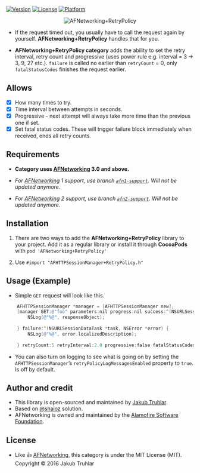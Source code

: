 [![Version](https://img.shields.io/cocoapods/v/AFNetworking-RetryPolicy.svg)](http://cocoapods.org/pods/AFNetworking-RetryPolicy)
[![License](https://img.shields.io/cocoapods/l/AFNetworking-RetryPolicy.svg)](http://cocoapods.org/pods/AFNetworking-RetryPolicy)
[![Platform](https://img.shields.io/cocoapods/p/AFNetworking-RetryPolicy.svg)](http://cocoapods.org/pods/AFNetworking-RetryPolicy)

<p align="center" >
  <img src="https://raw.githubusercontent.com/kubatru/AFNetworking-RetryPolicy/master/Images/logo.png" alt="AFNetworking+RetryPolicy" title="AFNetworking+RetryPolicy">
</p>

- If the request timed out, you usually have to call the request again by yourself. **AFNetworking+RetryPolicy** handles that for you.
 
- **AFNetworking+RetryPolicy category** adds the ability to set the retry interval, retry count and progressive (uses power rule e.g. interval = 3 -> 3, 9, 27 etc.). `failure` is called no earlier than `retryCount` = 0, only `fatalStatusCodes` finishes the request earlier.

## Allows
- [x] How many times to try.
- [x] Time interval between attempts in seconds.
- [x] Progressive - next attempt will always take more time than the previous one if set.
- [x] Set fatal status codes. These will trigger failure block immediately when received, ends all retry counts.

## Requirements
- **Category uses [AFNetworking](https://github.com/AFNetworking/AFNetworking) 3.0 and above.**

- *For [AFNetworking](https://github.com/AFNetworking/AFNetworking) 1 support, use branch [`afn1-support`](https://github.com/kubatru/AFNetworking-RetryPolicy/tree/afn1-support). Will not be updated anymore.*

- *For [AFNetworking](https://github.com/AFNetworking/AFNetworking) 2 support, use branch [`afn2-support`](https://github.com/kubatru/AFNetworking-RetryPolicy/tree/afn2-support). Will not be updated anymore.*

## Installation
1. There are two ways to add the **AFNetworking+RetryPolicy** library to your project. Add it as a regular library or install it through **CocoaPods** with `pod 'AFNetworking+RetryPolicy'`

2. Use `#import "AFHTTPSessionManager+RetryPolicy.h"`

## Usage (Example)
- Simple `GET` request will look like this.

```objective-c
	AFHTTPSessionManager *manager = [AFHTTPSessionManager new];
    [manager GET:@"foo" parameters:nil progress:nil success:^(NSURLSessionDataTask *task, id responseObject) {
        NSLog(@"%@", responseObject);
        
    } failure:^(NSURLSessionDataTask *task, NSError *error) {
        NSLog(@"%@", error.localizedDescription);
        
    } retryCount:5 retryInterval:2.0 progressive:false fatalStatusCodes:@[@401, @403]];
```

- You can also turn on logging to see what is going on by setting the `AFHTTPSessionManager`’s `retryPolicyLogMessagesEnabled` property to `true`. Is off by default.

## Author and credit
- This library is open-sourced and maintained by [Jakub Truhlar](http://kubatruhlar.cz).
- Based on [@shaioz](https://github.com/shaioz) solution.
- AFNetworking is owned and maintained by the [Alamofire Software Foundation](http://alamofire.org).
    
## License
- Like :+1: [AFNetworking](https://github.com/AFNetworking/AFNetworking), this category is under the MIT License (MIT).
Copyright © 2016 Jakub Truhlar
